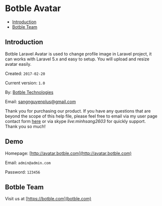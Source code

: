 # Botble Avatar

- [Introduction](#introduction)
- [Botble Team](#botble_team)

<a name="introduction"></a>
## Introduction

Botble Laravel Avatar is used to change profile image in Laravel project, it can works with Laravel 5.x and easy to setup. You will upload and resize avatar easily.

Created: `2017-02-20`

Current version: `1.0`

By: [Botble Technologies](https://botble.com)

Email: [sangnguyenplus@gmail.com](mailto:sangnguyenplus@gmail.com)

Thank you for purchasing our product. If you have any questions that are beyond the scope of this help file, 
please feel free to email via my user page contact form [here](http://themeforest.net/user/botble) or via skype *live:minhsang2603* for quickly support. Thank you so much!
		
<a name="demo"></a>
## Demo

Homepage: [http://avatar.botble.com](http://avatar.botble.com)

Email: `admin@admin.com`

Password: `123456`

<a name="botble_team"></a>
## Botble Team

Visit us at [https://botble.com](botble.com)